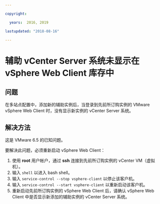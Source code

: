 ```yaml
---

copyright:

  years:  2016, 2019

lastupdated: "2018-08-16"

---
```


# 辅助 vCenter Server 系统未显示在 vSphere Web Client 库存中

## 问题

在多站点配置中，添加新的辅助实例后，当登录到先前所订购实例的 VMware vSphere Web Client 时，没有显示新实例的 vCenter Server 系统。

## 解决方法

这是 VMware 6.5 的已知问题。

要解决此问题，必须重新启动 vSphere Web Client：

1. 使用 **root** 用户帐户，通过 **ssh** 连接到先前所订购实例的 vCenter VM（虚拟机）。
2. 输入 ``shell`` 以进入 bash shell。
3. 输入 `service-control --stop vsphere-client` 以停止该客户机。
4. 输入 `service-control --start vsphere-client` 以重新启动该客户机。
5. 重新启动先前所订购实例的 vSphere Web Client 后，请确认 vSphere Web Client 中是否显示新添加的辅助实例的 vCenter Server 系统。
